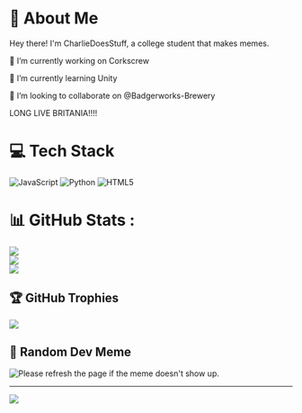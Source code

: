 # 💫 About Me
Hey there! I'm CharlieDoesStuff, a college student that makes memes.

🔭 I’m currently working on Corkscrew

🌱 I’m currently learning Unity

👯 I’m looking to collaborate on @Badgerworks-Brewery

LONG LIVE BRITANIA!!!!

 

# 💻 Tech Stack
![JavaScript](https://img.shields.io/badge/javascript-%23323330.svg?style=for-the-badge&logo=javascript&logoColor=%23F7DF1E) ![Python](https://img.shields.io/badge/python-3670A0?style=for-the-badge&logo=python&logoColor=ffdd54) ![HTML5](https://img.shields.io/badge/html5-%23E34F26.svg?style=for-the-badge&logo=html5&logoColor=white)
# 📊 GitHub Stats :
![](https://github-readme-stats.vercel.app/api?username=CCIGAMES&theme=radical&hide_border=false&include_all_commits=true&count_private=true)<br/>
![](https://github-readme-streak-stats.herokuapp.com/?user=CCIGAMES&theme=radical&hide_border=false)<br/>
![](https://github-readme-stats.vercel.app/api/top-langs/?username=CCIGAMESt&theme=radical&hide_border=false&include_all_commits=true&count_private=true&layout=compact)

## 🏆 GitHub Trophies
![](https://github-trophies.vercel.app/?username=CCIGAMES&theme=radical&no-frame=false&no-bg=false&margin-w=4)

## 🤣 Random Dev Meme
<img
    src="URL"
    title="Meme"
    alt="Please refresh the page if the meme doesn't show up."
/>

---
[![](https://visitcount.itsvg.in/api?id=LCCIGAMES&icon=0&color=0)](https://visitcount.itsvg.in)

